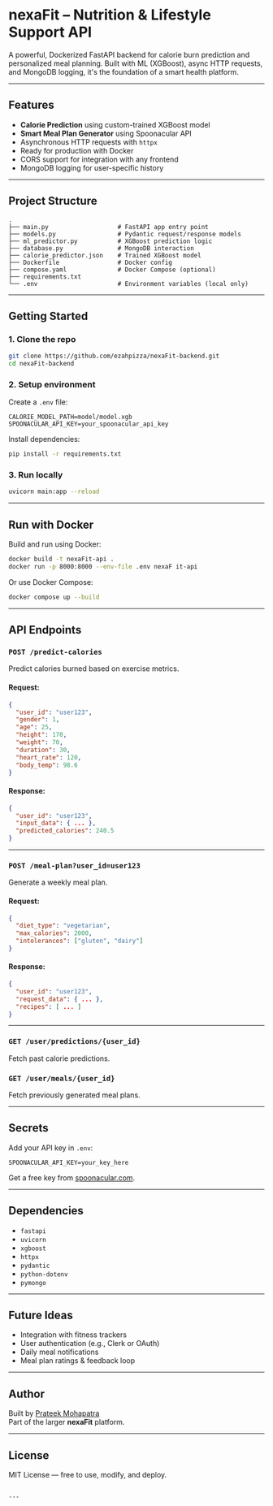 
# nexaFit – Nutrition & Lifestyle Support API

A powerful, Dockerized FastAPI backend for calorie burn prediction and personalized meal planning. Built with ML (XGBoost), async HTTP requests, and MongoDB logging, it's the foundation of a smart health platform.

---

##  Features

-  **Calorie Prediction** using custom-trained XGBoost model
-  **Smart Meal Plan Generator** using Spoonacular API
-  Asynchronous HTTP requests with `httpx`
-  Ready for production with Docker
-  CORS support for integration with any frontend
-  MongoDB logging for user-specific history

---

##  Project Structure

```
.
├── main.py                   # FastAPI app entry point
├── models.py                 # Pydantic request/response models
├── ml_predictor.py           # XGBoost prediction logic
├── database.py               # MongoDB interaction
├── calorie_predictor.json    # Trained XGBoost model
├── Dockerfile                # Docker config
├── compose.yaml              # Docker Compose (optional)
├── requirements.txt
└── .env                      # Environment variables (local only)
```

---

##  Getting Started

### 1. Clone the repo

```bash
git clone https://github.com/ezahpizza/nexaFit-backend.git
cd nexaFit-backend
```

### 2. Setup environment

Create a `.env` file:

```env
CALORIE_MODEL_PATH=model/model.xgb
SPOONACULAR_API_KEY=your_spoonacular_api_key
```

Install dependencies:

```bash
pip install -r requirements.txt
```

### 3. Run locally

```bash
uvicorn main:app --reload
```

---

##  Run with Docker

Build and run using Docker:

```bash
docker build -t nexaFit-api .
docker run -p 8000:8000 --env-file .env nexaF it-api
```

Or use Docker Compose:

```bash
docker compose up --build
```

---

##  API Endpoints

### `POST /predict-calories`

Predict calories burned based on exercise metrics.

#### Request:
```json
{
  "user_id": "user123",
  "gender": 1,
  "age": 25,
  "height": 170,
  "weight": 70,
  "duration": 30,
  "heart_rate": 120,
  "body_temp": 98.6
}
```

#### Response:
```json
{
  "user_id": "user123",
  "input_data": { ... },
  "predicted_calories": 240.5
}
```

---

### `POST /meal-plan?user_id=user123`

Generate a weekly meal plan.

#### Request:
```json
{
  "diet_type": "vegetarian",
  "max_calories": 2000,
  "intolerances": ["gluten", "dairy"]
}
```

#### Response:
```json
{
  "user_id": "user123",
  "request_data": { ... },
  "recipes": [ ... ]
}
```

---

### `GET /user/predictions/{user_id}`  
Fetch past calorie predictions.

### `GET /user/meals/{user_id}`  
Fetch previously generated meal plans.

---

##  Secrets

Add your API key in `.env`:

```env
SPOONACULAR_API_KEY=your_key_here
```

Get a free key from [spoonacular.com](https://spoonacular.com/food-api).

---

##  Dependencies

- `fastapi`
- `uvicorn`
- `xgboost`
- `httpx`
- `pydantic`
- `python-dotenv`
- `pymongo`

---

##  Future Ideas

- Integration with fitness trackers
- User authentication (e.g., Clerk or OAuth)
- Daily meal notifications
- Meal plan ratings & feedback loop

---

##  Author

Built by [Prateek Mohapatra](https://github.com/ezahpizza)  
Part of the larger **nexaFit** platform.

---

##  License

MIT License — free to use, modify, and deploy.
```

---

